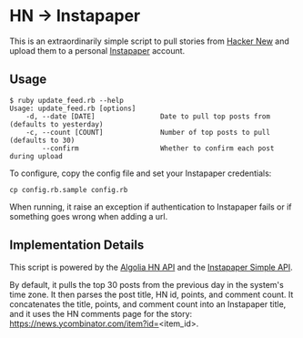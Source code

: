 # HN -> Instapaper

This is an extraordinarily simple script to pull stories from [Hacker New](https://news.ycombinator.com/) and upload them to a personal [Instapaper](https://www.instapaper.com/) account.

## Usage
```
$ ruby update_feed.rb --help
Usage: update_feed.rb [options]
    -d, --date [DATE]                Date to pull top posts from (defaults to yesterday)
    -c, --count [COUNT]              Number of top posts to pull (defaults to 30)
        --confirm                    Whether to confirm each post during upload
```

To configure, copy the config file and set your Instapaper credentials:
```
cp config.rb.sample config.rb
```

When running, it raise an exception if authentication to Instapaper fails or if something goes wrong when adding a url.

## Implementation Details

This script is powered by the [Algolia HN API](https://hn.algolia.com/api) and the [Instapaper Simple API](https://www.instapaper.com/api/simple).

By default, it pulls the top 30 posts from the previous day in the system's time zone. It then parses the post title, HN id, points, and comment count. It concatenates the title, points, and comment count into an Instapaper title, and it uses the HN comments page for the story: https://news.ycombinator.com/item?id=<item_id>.
